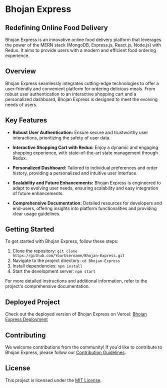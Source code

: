 # Bhojan Express

## Redefining Online Food Delivery

Bhojan Express is an innovative online food delivery platform that leverages the power of the MERN stack (MongoDB, Express.js, React.js, Node.js) with Redux. It aims to provide users with a modern and efficient food ordering experience.

## Overview

Bhojan Express seamlessly integrates cutting-edge technologies to offer a user-friendly and convenient platform for ordering delicious meals. From robust user authentication to an interactive shopping cart and a personalized dashboard, Bhojan Express is designed to meet the evolving needs of users.

## Key Features

- **Robust User Authentication:**
  Ensure secure and trustworthy user interactions, prioritizing the safety of user data.

- **Interactive Shopping Cart with Redux:**
  Enjoy a dynamic and engaging shopping experience, with state-of-the-art state management through Redux.

- **Personalized Dashboard:**
  Tailored to individual preferences and order history, providing a personalized and intuitive user interface.

- **Scalability and Future Enhancements:**
  Bhojan Express is engineered to adapt to evolving user needs, ensuring scalability and easy integration of future enhancements.

- **Comprehensive Documentation:**
  Detailed resources for developers and end-users, offering insights into platform functionalities and providing clear usage guidelines.

## Getting Started

To get started with Bhojan Express, follow these steps:

1. Clone the repository: `git clone https://github.com/YourUsername/Bhojan-Express.git`
2. Navigate to the project directory: `cd Bhojan-Express`
3. Install dependencies: `npm install`
4. Start the development server: `npm start`

For more detailed instructions and additional information, refer to the project's comprehensive documentation.

## Deployed Project
Check out the deployed version of Bhojan Express on Vercel: [Bhojan Express Deployment](https://bhojan-express.vercel.app/)

## Contributing

We welcome contributions from the community! If you'd like to contribute to Bhojan Express, please follow our [Contribution Guidelines](CONTRIBUTING.md).

## License

This project is licensed under the [MIT License](LICENSE).
